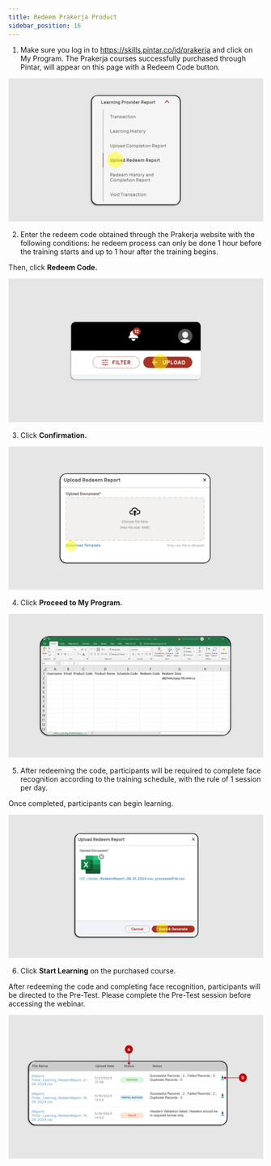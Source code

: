 ```yaml
---
title: Redeem Prakerja Product
sidebar_position: 16
---
```

1. Make sure you log in to https://skills.pintar.co/id/prakerja and click on My Program. The Prakerja courses successfully purchased through Pintar, will appear on this page with a Redeem Code button.

![](/img/redeem-1.png)

2. Enter the redeem code obtained through the Prakerja website with the following conditions: he redeem process can only be done 1 hour before the training starts and up to 1 hour after the training begins.

Then, click **Redeem Code.**

![](/img/redeem-2.png)

3. Click **Confirmation.**

![](/img/redeem-3.png)

4. Click **Proceed to My Program.**

![](/img/redeem-4.png)

5. After redeeming the code, participants will be required to complete face recognition according to the training schedule, with the rule of 1 session per day.

Once completed, participants can begin learning.

![](/img/redeem-5.png)

6. Click **Start Learning** on the purchased course.

After redeeming the code and completing face recognition, participants will be directed to the Pre-Test. Please complete the Pre-Test session before accessing the webinar.

![](/img/redeem-6.png)
